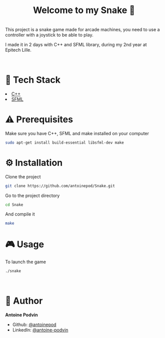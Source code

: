<h1 align="center">Welcome to my Snake 👋</h1>

<br/>
This project is a snake game made for arcade machines, you need to use a controller with a joystick to be able to play.

I made it in 2 days with C++ and SFML library, during my 2nd year at Epitech Lille.


<br/>

# 👾 Tech Stack

<li><a href="https://fr.wikipedia.org/wiki/C%2B%2B">C++</a></li>
<li><a href="https://www.sfml-dev.org/">SFML</a></li>



# ⚠️ Prerequisites
Make sure you have C++, SFML and make installed on your computer

```sh
sudo apt-get install build-essential libsfml-dev make
```

# ⚙️ Installation

Clone the project

```sh
git clone https://github.com/antoinepod/Snake.git
```

Go to the project directory

```sh
cd Snake
```

And compile it

```sh
make
```

# 🎮 Usage

To launch the game

```sh
./snake
```

<br/>

# 👤 Author

**Antoine Podvin**

* Github: [@antoinepod](https://github.com/antoinepod)
* LinkedIn: [@antoine-podvin](https://linkedin.com/in/antoine-podvin)